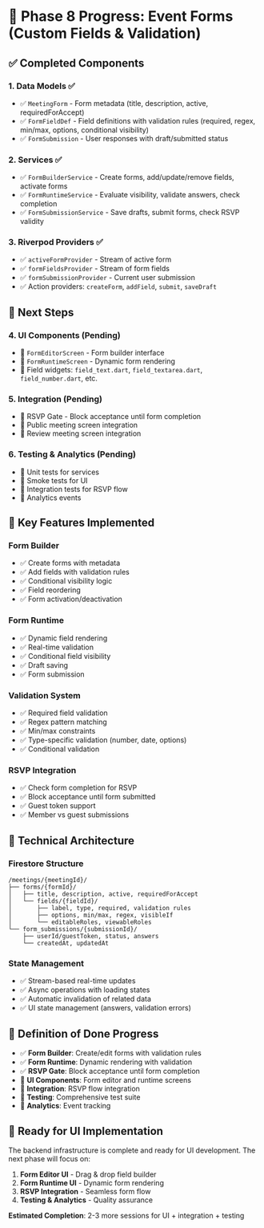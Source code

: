 # 🎯 Phase 8 Progress: Event Forms (Custom Fields & Validation)

## ✅ Completed Components

### 1. **Data Models** ✅
- ✅ `MeetingForm` - Form metadata (title, description, active, requiredForAccept)
- ✅ `FormFieldDef` - Field definitions with validation rules (required, regex, min/max, options, conditional visibility)
- ✅ `FormSubmission` - User responses with draft/submitted status

### 2. **Services** ✅
- ✅ `FormBuilderService` - Create forms, add/update/remove fields, activate forms
- ✅ `FormRuntimeService` - Evaluate visibility, validate answers, check completion
- ✅ `FormSubmissionService` - Save drafts, submit forms, check RSVP validity

### 3. **Riverpod Providers** ✅
- ✅ `activeFormProvider` - Stream of active form
- ✅ `formFieldsProvider` - Stream of form fields
- ✅ `formSubmissionProvider` - Current user submission
- ✅ Action providers: `createForm`, `addField`, `submit`, `saveDraft`

## 🚧 Next Steps

### 4. **UI Components** (Pending)
- 🔄 `FormEditorScreen` - Form builder interface
- 🔄 `FormRuntimeScreen` - Dynamic form rendering
- 🔄 Field widgets: `field_text.dart`, `field_textarea.dart`, `field_number.dart`, etc.

### 5. **Integration** (Pending)
- 🔄 RSVP Gate - Block acceptance until form completion
- 🔄 Public meeting screen integration
- 🔄 Review meeting screen integration

### 6. **Testing & Analytics** (Pending)
- 🔄 Unit tests for services
- 🔄 Smoke tests for UI
- 🔄 Integration tests for RSVP flow
- 🔄 Analytics events

## 🎯 Key Features Implemented

### **Form Builder**
- ✅ Create forms with metadata
- ✅ Add fields with validation rules
- ✅ Conditional visibility logic
- ✅ Field reordering
- ✅ Form activation/deactivation

### **Form Runtime**
- ✅ Dynamic field rendering
- ✅ Real-time validation
- ✅ Conditional field visibility
- ✅ Draft saving
- ✅ Form submission

### **Validation System**
- ✅ Required field validation
- ✅ Regex pattern matching
- ✅ Min/max constraints
- ✅ Type-specific validation (number, date, options)
- ✅ Conditional validation

### **RSVP Integration**
- ✅ Check form completion for RSVP
- ✅ Block acceptance until form submitted
- ✅ Guest token support
- ✅ Member vs guest submissions

## 🔧 Technical Architecture

### **Firestore Structure**
```
/meetings/{meetingId}/
├── forms/{formId}/
│   ├── title, description, active, requiredForAccept
│   └── fields/{fieldId}/
│       ├── label, type, required, validation rules
│       ├── options, min/max, regex, visibleIf
│       └── editableRoles, viewableRoles
└── form_submissions/{submissionId}/
    ├── userId/guestToken, status, answers
    └── createdAt, updatedAt
```

### **State Management**
- ✅ Stream-based real-time updates
- ✅ Async operations with loading states
- ✅ Automatic invalidation of related data
- ✅ UI state management (answers, validation errors)

## 🎯 Definition of Done Progress

- ✅ **Form Builder**: Create/edit forms with validation rules
- ✅ **Form Runtime**: Dynamic rendering with validation
- ✅ **RSVP Gate**: Block acceptance until form completion
- 🔄 **UI Components**: Form editor and runtime screens
- 🔄 **Integration**: RSVP flow integration
- 🔄 **Testing**: Comprehensive test suite
- 🔄 **Analytics**: Event tracking

## 🚀 Ready for UI Implementation

The backend infrastructure is complete and ready for UI development. The next phase will focus on:

1. **Form Editor UI** - Drag & drop field builder
2. **Form Runtime UI** - Dynamic form rendering
3. **RSVP Integration** - Seamless form flow
4. **Testing & Analytics** - Quality assurance

**Estimated Completion**: 2-3 more sessions for UI + integration + testing
